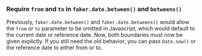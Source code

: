 ### Require `from` and `to` in `faker.date.between()` and `betweens()`

Previously, `faker.date.between()` and `faker.date.betweens()` would allow the `from` or `to` parameter to be omitted in Javascript, which would default to the current date or reference date. Now, both boundaries must now be given explictly. If you still need the old behavior, you can pass `Date.now()` or the reference date to either from or to.
